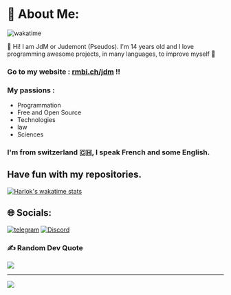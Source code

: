 # 💫 About Me:



![wakatime](https://wakapi.dev/api/badge/judemont/interval:today?label=today)


👋 Hi! I am JdM or Judemont (Pseudos). I'm 14 years old and I love programming awesome projects, in many languages, to improve myself 🚀

### Go to my website :  [rmbi.ch/jdm](https://rmbi.ch/jdm) !!



### My passions :
* Programmation 
* Free and Open Source
* Technologies
* law
* Sciences



 


### I'm from switzerland 🇨🇭, I speak French and some English.

## Have fun with my repositories.


[![Harlok's wakatime stats](https://github-readme-stats.vercel.app/api/wakatime?username=judemont&api_domain=wakapi.dev&bg_color=2D3748&title_color=fafafa&icon_color=2F855A&text_color=ffffff&custom_title=My%20Stats%20%F0%9F%9A%80&layout=compact&range=all_time)](https://github.com/anuraghazra/github-readme-stats)



## 🌐 Socials:

[![telegram](https://img.shields.io/badge/Telegram-%237289DA.svg?logo=telegram&logoColor=white)](https://t.me/judemont)
[![Discord](https://img.shields.io/badge/Discord-%237289DA.svg?logo=discord&logoColor=white)](https://discord.gg/9173) 








### ✍️ Random Dev Quote
![](https://quotes-github-readme.vercel.app/api?type=horizontal&theme=radical)



---
[![](https://visitcount.itsvg.in/api?id=judemont&icon=6&color=0)](https://visitcount.itsvg.in)

<!-- Proudly created with GPRM ( https://gprm.itsvg.in ) -->
